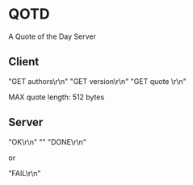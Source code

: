 # QOTD

A Quote of the Day Server

## Client

"GET authors\r\n"
"GET version\r\n"
"GET quote <author-id>\r\n"

MAX quote length: 512 bytes


## Server
"OK\r\n"
"<quote>"
"DONE\r\n"

or

"FAIL\r\n"
